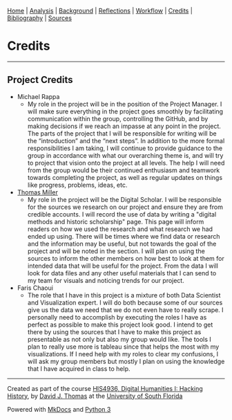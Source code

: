 [Home](https://michaelrappa.github.io/usa-migration/) |
[Analysis](/pages/analysis.md) |
[Background](/pages/background.md) |
[Reflections](/pages/reflections.md) |
[Workflow](/pages/workflow.md) |
[Credits](/pages/credits.md) |
[Bibliography](/pages/bibliography.md) |
[Sources](/pages/sources.md)



# Credits

---

## Project Credits

* Michael Rappa
    * My role in the project will be in the position of the Project Manager. I will make sure everything in the project goes smoothly by facilitating communication within the group, controlling the GitHub, and by making decisions if we reach an impasse at any point in the project. The parts of the project that I will be responsible for writing will be the “introduction” and the “next steps”. In addition to the more formal responsibilities I am taking, I will continue to provide guidance to the group in accordance with what our overarching theme is, and will try to project that vision onto the project at all levels. The help I will need from the group would be their continued enthusiasm and teamwork towards completing the project, as well as regular updates on things like progress, problems, ideas, etc.
* [Thomas Miller](mailto:tmiller26@mail.usf.edu)
    * My role in the project will be the Digital Scholar. I will be responsible for the sources we research on our project and ensure they are from credible accounts. I will record the use of data by writing a "digital methods and historic scholarship" page. This page will inform readers on how we used the research and what research we had ended up using. There will be times where we find data or research and the information may be useful, but not towards the goal of the project and will be noted in the section. I will plan on using the sources to inform the other members on how best to look at them for intended data that will be useful for the project. From the data I will look for data files and any other useful materials that I can send to my team for visuals and noticing trends for our project.
* Faris Chaoui
    * The role that I have in this project is a mixture of both Data Scientist and Visualization expert. I will do both because some of our sources give us the data we need that we do not even have to really scrape. I personally need to accomplish by executing the roles I have as perfect as possible to make this project look good. I intend to get there by using the sources that I have to make this project as presentable as not only but also my group would like. The tools I plan to really use more is tableau since that helps the most with my visualizations. If I need help with my roles to clear my confusions, I will ask my group members but mostly I plan on using the knowledge that I have acquired in class to help. 

---

Created as part of the course [HIS4936, Digital Humanities I: Hacking History](https://theportus.github.io/hacking-historical-texts), by [David J. Thomas](https://github.com/thePortus) at the [University of South Florida](https://www.usf.edu)

Powered with [MkDocs](https://mkdocs.org) and [Python 3](https://python.org)
